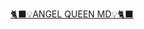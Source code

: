 
<p align="center"> 
<u>🐈‍⬛💡ANGEL QUEEN MD💡🐈‍⬛</u>
</p>
<p align="center">
<img src="https://telegra.ph/file/de88e7503a7c600cf9481.jpg" width="16" height="9"/>
</p>
